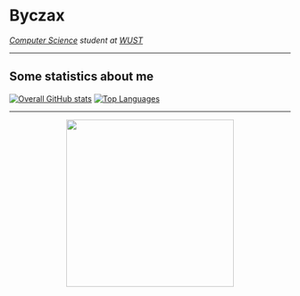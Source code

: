 # Byczax

*[Computer Science](https://weka.pwr.edu.pl/) student at [WUST](https://pwr.edu.pl/en/)*

<!-- --- -->

<!-- ## I’m on

- GitHub -->
<!-- - [WakaTime — @jerry_sky](https://wakatime.com/@jerry_sky) -->

<!-- --- -->
<!-- 
## Some of my projects

[<img align=center alt="Personal Notebook" src="https://github-readme-stats.vercel.app/api/pin/?username=jerry-sky&repo=personal-notebook&theme=dark&hide_border=true"/>](https://personal.jerry-sky.me)
[<img align=center alt="Academic Notebook" src="https://github-readme-stats.vercel.app/api/pin/?username=jerry-sky&repo=academic-notebook&theme=dark&hide_border=true"/>](https://academic.jerry-sky.me)
[<img align=center alt="VYROW GH Action" src="https://github-readme-stats.vercel.app/api/pin/?username=jerry-sky&repo=vyrow&theme=dark&hide_border=true"/>](https://github.com/marketplace/actions/vyrow) -->

---

## Some statistics about me

[<img align=center alt="Overall GitHub stats" src="https://github-readme-stats.vercel.app/api?username=byczax&hide=stars&count_private=true&show_icons=true&theme=dark&hide_border=true"/>](https://github.com/byczax?tab=repositories)
[<img align=center alt="Top Languages" src="https://github-readme-stats.vercel.app/api/top-langs/?username=byczax&layout=compact&theme=dark&hide_border=true&count_private=true&exclude_repo=PO-Project&langs_count=10"/>](https://github.com/byczax?tab=repositories)
<!-- [<img align=center alt="WakaTime stats" src="https://github-readme-stats.vercel.app/api/wakatime?username=byczax&layout=compact&theme=dark&hide_border=true"/>](https://wakatime.com/@Byczax) -->

---
<p align="center">
  <img width="300" src=https://user-images.githubusercontent.com/61631855/127154781-6381f08b-85e9-4bf9-b219-af23ef3029cd.gif>
<!-- ![chest](https://user-images.githubusercontent.com/61631855/127154781-6381f08b-85e9-4bf9-b219-af23ef3029cd.gif) -->
</p>

